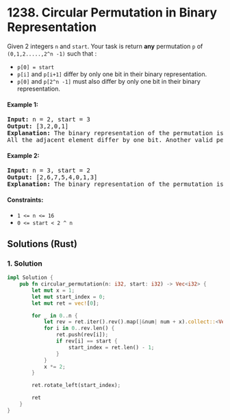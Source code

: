 # 1238. Circular Permutation in Binary Representation
Given 2 integers `n` and `start`. Your task is return **any** permutation `p` of `(0,1,2.....,2^n -1)` such that :
* `p[0] = start`
* `p[i]` and `p[i+1]` differ by only one bit in their binary representation.
* `p[0]` and `p[2^n -1]` must also differ by only one bit in their binary representation.

#### Example 1:
<pre>
<strong>Input:</strong> n = 2, start = 3
<strong>Output:</strong> [3,2,0,1]
<strong>Explanation:</strong> The binary representation of the permutation is (11,10,00,01). 
All the adjacent element differ by one bit. Another valid permutation is [3,1,0,2]
</pre>

#### Example 2:
<pre>
<strong>Input:</strong> n = 3, start = 2
<strong>Output:</strong> [2,6,7,5,4,0,1,3]
<strong>Explanation:</strong> The binary representation of the permutation is (010,110,111,101,100,000,001,011).
</pre>

#### Constraints:
* `1 <= n <= 16`
* `0 <= start < 2 ^ n`

## Solutions (Rust)

### 1. Solution
```Rust
impl Solution {
    pub fn circular_permutation(n: i32, start: i32) -> Vec<i32> {
        let mut x = 1;
        let mut start_index = 0;
        let mut ret = vec![0];

        for _ in 0..n {
            let rev = ret.iter().rev().map(|&num| num + x).collect::<Vec<i32>>();
            for i in 0..rev.len() {
                ret.push(rev[i]);
                if rev[i] == start {
                    start_index = ret.len() - 1;
                }
            }
            x *= 2;
        }

        ret.rotate_left(start_index);

        ret
    }
}
```
